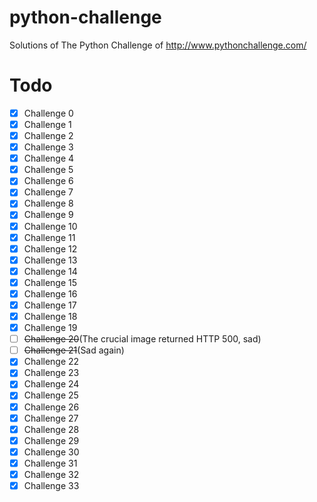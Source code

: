 # python-challenge

Solutions of The Python Challenge of http://www.pythonchallenge.com/

# Todo

- [x] Challenge 0
- [x] Challenge 1
- [x] Challenge 2
- [x] Challenge 3
- [x] Challenge 4
- [x] Challenge 5
- [x] Challenge 6
- [x] Challenge 7
- [x] Challenge 8
- [x] Challenge 9
- [x] Challenge 10
- [x] Challenge 11
- [x] Challenge 12
- [x] Challenge 13
- [x] Challenge 14
- [x] Challenge 15
- [x] Challenge 16
- [x] Challenge 17
- [x] Challenge 18
- [x] Challenge 19
- [ ] ~~Challenge 20~~(The crucial image returned HTTP 500, sad)
- [ ] ~~Challenge 21~~(Sad again)
- [x] Challenge 22
- [x] Challenge 23
- [x] Challenge 24
- [x] Challenge 25
- [x] Challenge 26
- [x] Challenge 27
- [x] Challenge 28
- [x] Challenge 29
- [x] Challenge 30
- [x] Challenge 31
- [x] Challenge 32
- [x] Challenge 33
